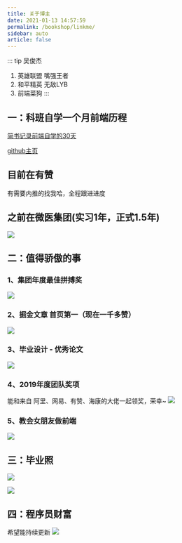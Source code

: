 ```yaml
---
title: 关于博主
date: 2021-01-13 14:57:59
permalink: /bookshop/linkme/
sidebar: auto
article: false
---
```



::: tip 吴俊杰
1. 英雄联盟 嘴强王者<br>
2. 和平精英 无敌LYB<br>
3. 前端菜狗
:::

## 一：科班自学一个月前端历程
[简书记录前端自学的30天](https://www.jianshu.com/u/81a990ed5eff)

[github主页](https://wuchuan99.github.io/docs//)

## 目前在有赞
有需要内推的找我哈，全程跟进进度

## 之前在微医集团(实习1年，正式1.5年)
![](https://p6-juejin.byteimg.com/tos-cn-i-k3u1fbpfcp/a6ab3a2d4e834cea8f48acc2af2db08f~tplv-k3u1fbpfcp-watermark.image)
## 二：值得骄傲的事
### 1、集团年度最佳拼搏奖
![](https://p3-juejin.byteimg.com/tos-cn-i-k3u1fbpfcp/7743453998934d77a43e13df7016af04~tplv-k3u1fbpfcp-watermark.image)
### 2、掘金文章 首页第一（现在一千多赞）
![](https://p1-juejin.byteimg.com/tos-cn-i-k3u1fbpfcp/5de6c390076d4897a9b1a5ef43260dc4~tplv-k3u1fbpfcp-watermark.image)

### 3、毕业设计 - 优秀论文
![](https://p1-juejin.byteimg.com/tos-cn-i-k3u1fbpfcp/42ee7bfe30c64b3db7adfe8ddd5d5fe3~tplv-k3u1fbpfcp-watermark.image)

### 4、2019年度团队奖项
能和来自  阿里、网易、有赞、海康的大佬一起领奖，荣幸~
![](https://p1-juejin.byteimg.com/tos-cn-i-k3u1fbpfcp/3e54d656135c4e05832e1d7bd1856a3f~tplv-k3u1fbpfcp-watermark.image)

### 5、教会女朋友做前端
![](https://p1-juejin.byteimg.com/tos-cn-i-k3u1fbpfcp/2f2748a99ab24cfa8f4036b66974d369~tplv-k3u1fbpfcp-watermark.image)
## 三：毕业照
![](https://p1-juejin.byteimg.com/tos-cn-i-k3u1fbpfcp/6218c5302bc34620a6c670e7362abcf0~tplv-k3u1fbpfcp-watermark.image)

![](https://p6-juejin.byteimg.com/tos-cn-i-k3u1fbpfcp/9be52da0d04c49f78409ee415dc8de66~tplv-k3u1fbpfcp-watermark.image)

## 四：程序员财富
希望能持续更新
![](https://p1-juejin.byteimg.com/tos-cn-i-k3u1fbpfcp/e0884d8036b44740868dadf8106b8845~tplv-k3u1fbpfcp-watermark.image)

